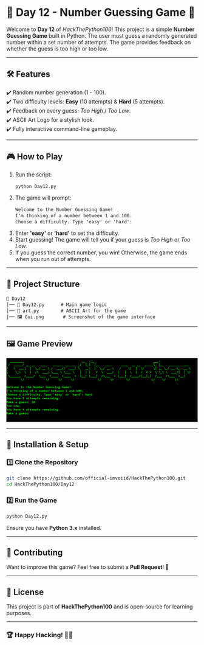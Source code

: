 # 🎯 Day 12 - Number Guessing Game 🎯  

Welcome to **Day 12** of *HackThePython100*! This project is a simple **Number Guessing Game** built in Python. The user must guess a randomly generated number within a set number of attempts. The game provides feedback on whether the guess is too high or too low.  

---

## 🛠 Features  
✔️ Random number generation (1 - 100).  
✔️ Two difficulty levels: **Easy** (10 attempts) & **Hard** (5 attempts).  
✔️ Feedback on every guess: *Too High* / *Too Low*.  
✔️ ASCII Art Logo for a stylish look.  
✔️ Fully interactive command-line gameplay.  

---

## 🎮 How to Play  
1. Run the script:  
   ```sh
   python Day12.py
   ```  
2. The game will prompt:  
   ```
   Welcome to the Number Guessing Game!
   I'm thinking of a number between 1 and 100.
   Choose a difficulty. Type 'easy' or 'hard': 
   ```  
3. Enter **'easy'** or **'hard'** to set the difficulty.  
4. Start guessing! The game will tell you if your guess is *Too High* or *Too Low*.  
5. If you guess the correct number, you win! Otherwise, the game ends when you run out of attempts.  

---

## 📂 Project Structure  
```
📂 Day12
│── 📜 Day12.py      # Main game logic
│── 📜 art.py        # ASCII Art for the game
│── 🖼 Gui.png       # Screenshot of the game interface
```

---

## 🖼 Game Preview  
![Game Preview](Gui.png)  

---

## 🚀 Installation & Setup  
### 1️⃣ Clone the Repository  
```sh
git clone https://github.com/official-imvoiid/HackThePython100.git
cd HackThePython100/Day12
```  
### 2️⃣ Run the Game  
```sh
python Day12.py
```  
Ensure you have **Python 3.x** installed.  

---

## 🤝 Contributing  
Want to improve this game? Feel free to submit a **Pull Request**! 🎉  

---

## 📝 License  
This project is part of **HackThePython100** and is open-source for learning purposes.  

---

### 🏆 Happy Hacking! 🚀🔥  
